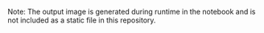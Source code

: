 Note: The output image is generated during runtime in the notebook and is not included as a static file in this repository.
